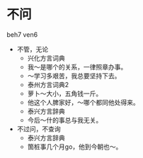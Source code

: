 # 不问
beh7 ven6
+ 不管，无论
  * 兴化方言词典
  - 我～是哪个的关系，一律照章办事。
  - ～学习多艰苦，我总要坚持下去。
  * 泰州方言词典2
  - 萝卜～大小，五角钱一斤。
  - 他这个人脾家好，～哪个都同他处得来。
  * 泰兴方言辞典
  - 今后～什的事总与我无关。
+ 不过问，不查询
  * 泰兴方言辞典
  - 箇桩事几个月go，他到今朝也～。
